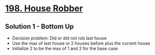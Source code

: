 # [198. House Robber](https://leetcode.com/problems/house-robber/)

## Solution 1 - Bottom Up

- Decision problem: Did or did not rob last house
- Use the max of last house or 2 houses before plus the current house
- Initialize 2 to be the max of 1 and 2 for the base case
